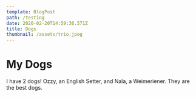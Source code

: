 ```yaml
---
template: BlogPost
path: /testing
date: 2020-02-20T14:59:36.571Z
title: Dogs
thumbnail: /assets/trio.jpeg
---
```


# My Dogs

I have 2 dogs! Ozzy, an English Setter, and Nala, a Weimeriener. They are the best dogs.
